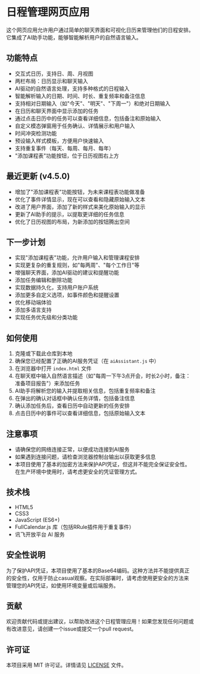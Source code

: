 # 日程管理网页应用

这个网页应用允许用户通过简单的聊天界面和可视化日历来管理他们的日程安排。它集成了AI助手功能，能够智能解析用户的自然语言输入。

## 功能特点

- 交互式日历，支持日、周、月视图
- 两栏布局：日历显示和聊天输入
- AI驱动的自然语言处理，支持多种格式的日程输入
- 智能解析输入的日期、时间、时长、重复频率和备注信息
- 支持相对日期输入（如"今天"、"明天"、"下周一"）和绝对日期输入
- 在日历和聊天界面中显示添加的任务
- 通过点击日历中的任务可以查看详细信息，包括备注和原始输入
- 自定义模态弹窗用于任务确认、详情展示和用户输入
- 时间冲突检测功能
- 预设输入样式模板，方便用户快速输入
- 支持重复事件（每天、每周、每月、每年）
- "添加课程表"功能按钮，位于日历视图右上方

## 最近更新 (v4.5.0)

- 增加了"添加课程表"功能按钮，为未来课程表功能做准备
- 优化了事件详情显示，现在可以查看和隐藏原始输入文本
- 改进了用户界面，添加了新的样式来美化原始输入的显示
- 更新了AI助手的提示，以提取更详细的任务信息
- 优化了日历视图的布局，为新添加的按钮腾出空间

## 下一步计划

- 实现"添加课程表"功能，允许用户输入和管理课程安排
- 实现更复杂的重复规则，如"每两周"、"每个工作日"等
- 增强聊天界面，添加AI驱动的建议和提醒功能
- 添加任务编辑和删除功能
- 实现数据持久化，支持用户账户系统
- 添加更多自定义选项，如事件颜色和提醒设置
- 优化移动端体验
- 添加多语言支持
- 实现任务优先级和分类功能

## 如何使用

1. 克隆或下载此仓库到本地
2. 确保您已经配置了正确的AI服务凭证（在 `aiAssistant.js` 中）
3. 在浏览器中打开 `index.html` 文件
4. 在聊天框中输入自然语言描述（如"每周一下午3点开会，时长2小时，备注：准备项目报告"）来添加任务
5. AI助手将解析您的输入并提取相关信息，包括重复频率和备注
6. 在弹出的确认对话框中确认任务详情，包括备注信息
7. 确认添加任务后，查看日历中自动更新的任务安排
8. 点击日历中的事件可以查看详细信息，包括原始输入文本

## 注意事项

- 请确保您的网络连接正常，以便成功连接到AI服务
- 如果遇到连接问题，请检查浏览器控制台输出以获取更多信息
- 本项目使用了基本的加密方法来保护API凭证，但这并不能完全保证安全性。在生产环境中使用时，请考虑更安全的凭证管理方式。

## 技术栈

- HTML5
- CSS3
- JavaScript (ES6+)
- FullCalendar.js 库（包括RRule插件用于重复事件）
- 讯飞开放平台 AI 服务

## 安全性说明

为了保护API凭证，本项目使用了基本的Base64编码。这种方法并不能提供真正的安全性，仅用于防止casual观察。在实际部署时，请考虑使用更安全的方法来管理您的API凭证，如使用环境变量或后端服务。

## 贡献

欢迎贡献代码或提出建议，以帮助改进这个日程管理应用！如果您发现任何问题或有改进意见，请创建一个issue或提交一个pull request。

## 许可证

本项目采用 MIT 许可证。详情请见 [LICENSE](LICENSE) 文件。
